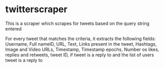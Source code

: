 # twitterscraper
This is a scraper which scrapes for tweets based on the query string entered

For every tweet that matches the criteria, it extracts the following fields:
Username, Full nameID, URL, Text, Links present in the tweet, Hashtags, Image and Video URLs, Timestamp, Timestamp epochs, Number os likes, replies and retweets, tweet ID, if tweet is a reply to and the list of users tweet is a reply to
